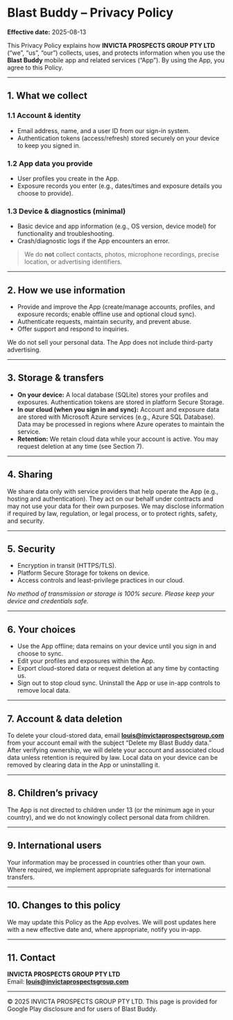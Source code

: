 # Blast Buddy – Privacy Policy
**Effective date:** 2025-08-13

This Privacy Policy explains how **INVICTA PROSPECTS GROUP PTY LTD** (“we”, “us”, “our”) collects, uses, and protects information when you use the **Blast Buddy** mobile app and related services (“App”). By using the App, you agree to this Policy.

---

## 1. What we collect

### 1.1 Account & identity
- Email address, name, and a user ID from our sign-in system.
- Authentication tokens (access/refresh) stored securely on your device to keep you signed in.

### 1.2 App data you provide
- User profiles you create in the App.
- Exposure records you enter (e.g., dates/times and exposure details you choose to provide).

### 1.3 Device & diagnostics (minimal)
- Basic device and app information (e.g., OS version, device model) for functionality and troubleshooting.
- Crash/diagnostic logs if the App encounters an error.

> We do **not** collect contacts, photos, microphone recordings, precise location, or advertising identifiers.

---

## 2. How we use information
- Provide and improve the App (create/manage accounts, profiles, and exposure records; enable offline use and optional cloud sync).
- Authenticate requests, maintain security, and prevent abuse.
- Offer support and respond to inquiries.

We do not sell your personal data. The App does not include third-party advertising.

---

## 3. Storage & transfers
- **On your device:** A local database (SQLite) stores your profiles and exposures. Authentication tokens are stored in platform Secure Storage.
- **In our cloud (when you sign in and sync):** Account and exposure data are stored with Microsoft Azure services (e.g., Azure SQL Database). Data may be processed in regions where Azure operates to maintain the service.
- **Retention:** We retain cloud data while your account is active. You may request deletion at any time (see Section 7).

---

## 4. Sharing
We share data only with service providers that help operate the App (e.g., hosting and authentication). They act on our behalf under contracts and may not use your data for their own purposes. We may disclose information if required by law, regulation, or legal process, or to protect rights, safety, and security.

---

## 5. Security
- Encryption in transit (HTTPS/TLS).
- Platform Secure Storage for tokens on device.
- Access controls and least-privilege practices in our cloud.

_No method of transmission or storage is 100% secure. Please keep your device and credentials safe._

---

## 6. Your choices
- Use the App offline; data remains on your device until you sign in and choose to sync.
- Edit your profiles and exposures within the App.
- Export cloud-stored data or request deletion at any time by contacting us.
- Sign out to stop cloud sync. Uninstall the App or use in-app controls to remove local data.

---

## 7. Account & data deletion
To delete your cloud-stored data, email **louis@invictaprospectsgroup.com** from your account email with the subject “Delete my Blast Buddy data.” After verifying ownership, we will delete your account and associated cloud data unless retention is required by law. Local data on your device can be removed by clearing data in the App or uninstalling it.

---

## 8. Children’s privacy
The App is not directed to children under 13 (or the minimum age in your country), and we do not knowingly collect personal data from children.

---

## 9. International users
Your information may be processed in countries other than your own. Where required, we implement appropriate safeguards for international transfers.

---

## 10. Changes to this policy
We may update this Policy as the App evolves. We will post updates here with a new effective date and, where appropriate, notify you in-app.

---

## 11. Contact
**INVICTA PROSPECTS GROUP PTY LTD**  
Email: **louis@invictaprospectsgroup.com**

---

© 2025 INVICTA PROSPECTS GROUP PTY LTD. This page is provided for Google Play disclosure and for users of Blast Buddy.
